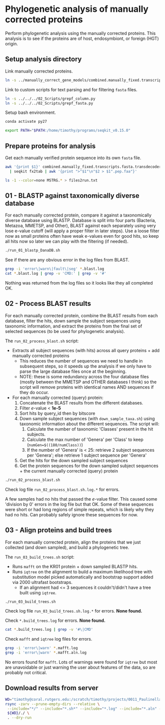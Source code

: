 # Phylogenetic analysis of manually corrected proteins

Perform phylogenetic analysis using the manually corrected proteins. This analysis is to see if the proteins are of host, endosymbiont, or foreign (HGT) origin. 

## Setup analysis directory

Link manually corrected proteins.

```bash
ln -s ../manually_correct_gene_models/combined.manually_fixed.transcripts.fasta.transdecoder.forceStart.pep 
```

Link to custom scripts for text parsing and for filtering `fasta` files.

```bash
ln -s ../../../02_Scripts/grepf_column.py
ln -s ../../../02_Scripts/grepf_fasta.py
```

Setup bash environment.

```bash
conda activate py27

export PATH="$PATH:/home/timothy/programs/seqkit_v0.15.0"
```

## Prepare proteins for analysis

Get each manually verified protein sequence into its own `fasta` file.

```bash
awk '{print $1}' combined.manually_fixed.transcripts.fasta.transdecoder.forceStart.pep \
  | seqkit fx2tab | awk '{print ">"$1"\n"$2 > $1".pep.faa"}'

ls -1 --color=none MSTRG.* > files2run.txt
```

## 01 - BLASTP against taxonomically diverse database

For each manually corrected protein, compare it against a taxonomically diverse database using BLASTP. Database is split into four parts (Bacteria, Metazoa, MMETSP, and Other), BLAST against each separately using very lose e-value cutoff (will apply a proper filter in later steps). Use a loose filter now as small proteins often have weak e-values even for good hits, so keep all hits now so later we can play with the filtering (if needed).

```bash
./run_01_blastp_DanaDB.sh
```

See if there are any obvious error in the log files from BLAST.

```bash
grep -i 'error\|warn\|fault\|seg' *.blast.log
cat *.blast.log | grep -v 'CMD:' | grep -v '#'
```

Nothing was returned from the log files so it looks like they all completed OK. 

## 02 - Process BLAST results

For each manually corrected protein, combine the BLAST results from each database, filter the hits, down sample the subject sequences using taxonomic information, and extract the proteins from the final set of selected sequences (to be used for phylogenetic analysis). 

The `run_02_process_blast.sh` script:

- Extracts all subject sequences (with hits) across all query proteins + add manually corrected proteins
    - This reduces the number of sequences we need to handle in subsequent steps, so it speeds up the analysis if we only have to parse the large database files once at the beginning. 
    - NOTE: these is some redundancy across the four database files (mostly between the MMETSP and OTHER databases I think) so the script will remove proteins with identical names AND sequences if they do occur.
- For each manually corrected (query) protein:
    1. Concatenate the BLAST results from the different databases.
    2. Filter *e*-value < **1e-5**
    3. Sort hits by query_id then by bitscore
    4. Down sample subject sequences (with `down_sample_taxa.sh`) using taxonomic information about the different sequences. The script will:
        1. Calculate the number of taxonomic 'Classes' present in the hit subjects.
        2. Calculate the max number of 'Genera' per 'Class' to keep (`numGen=$((180/numClass))`)
        3. If the number of 'Genera' is < 25: retrieve 2 subject sequences per 'Genera'; else retrieve 1 subject sequence per 'Genera'
    5. Get the hits for the down sampled subject sequences
    6. Get the protein sequences for the down sampled subject sequences + the current manually corrected (query) protein

```bash
./run_02_process_blast.sh
```

Check log file `run_02_process_blast.sh.log.*` for errors.

A few samples had no hits that passed the *e*-value filter. This caused some 'division by 0' errors in the log file but that OK. Some of these sequences were short or had long regions of simple repeats, which is likely why they had no hits. Can probably safely ignore these sequences for now. 

## 03 - Align proteins and build trees

For each manually corrected protein, align the proteins that we just collected (and down sampled), and build a phylogenetic tree. 

The `run_03_build_trees.sh` script:

- Runs `mafft` on the KR01 protein + down sampled BLASTP hits. 
- Runs `iqtree` on the alignment to build a maximum likelihood tree with substitution model picked automatically and bootstrap support added via 2000 ultrafast bootstraps. 
  - If an alignment had <= 3 sequences it couldn't/didn't have a tree built using `iqtree`. 

```bash
./run_03_build_trees.sh
```

Check log file `run_03_build_trees.sh.log.*` for errors. **None found.**

Check `*.build_trees.log` for errors. **None found.**

```bash
cat *.build_trees.log | grep -v '#\|CMD'
```

Check `mafft` and `iqtree` log files for errors. 

```bash
grep -i 'error\|warn' *.mafft.log
grep -i 'error\|warn' *.mafft.aln.log
```

No errors found for `mafft`. Lots of warnings were found for `iqtree` but most are unavoidable or just warning the user about features of the data, so are probably not critical. 

## Download results from server

```bash
WD="timothy@coral.rutgers.edu:/scratch/timothy/projects/0011_Paulinella_micropora_KR01_KEGG_pathway_analysis/03_Analysis/2021-01-19/manually_correct_gene_models_phylogenetic_analysis_FullProtein"
rsync -zarv --prune-empty-dirs --relative \
 --include="*/" --include="*.sh*" --include="*.log" --include="*.aln" --include="*.contree" --exclude="*" \
 ${WD}/./ \
 . --dry-run
```

